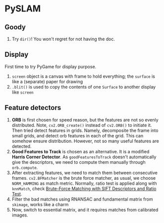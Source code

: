 # PySLAM

## Goody

1. Try `dir()`! You won't regret for not having the doc.

## Display

First time to try PyGame for display purpose. 

1. `screen` object is a canvas with frame to hold everything; the `surface` is like a (separate) paper for drawing
2. `.blit()` is used to copy the contents of one `Surface` to another display like `screen`

## Feature detectors

1. **ORB** is first chosen for speed reason, but the features are not so evenly distributed. Note, `cv2.ORB_create()` instead of `cv2.ORB()` to initiate it. Then tried detect features in grids. Namely, decomposite the frame into small grids, and detect orb features in each of the grid. This can somehow ensure distribution. However, not so many useful features are detected.
2. **Good Features to Track** is chosen as an alternative. It is a modified **Harris Corner Detector**. As `goodFeaturesToTrack` doesn't automatically give the descriptors, we need to compute them manually through `orb.compute`.
3. After extracting features, we need to match them between consecutive frames. `cv2.BFMatcher` is the brute force matcher, as usual, we choose `NORM_HAMMING` as match metric. Normally, ratio test is applied along with `knnMatch`, check [Brute-Force Matching with SIFT Descriptors and Ratio Test](https://opencv-python-tutroals.readthedocs.io/en/latest/py_tutorials/py_feature2d/py_matcher/py_matcher.html#brute-force-matching-with-sift-descriptors-and-ratio-test).
4. Filter the bad matches using RNANSAC and fundamental matrix from `skimage`, works like a charm
5. Now, switch to essential matrix, and it requires matches from calibrated images.